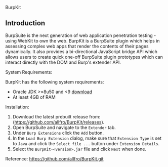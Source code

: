BurpKit

## Introduction

BurpSuite is the next generation of web application penetration testing - using WebKit to own the web.
BurpKit is a BurpSuite plugin which helps in assessing complex web apps that render the contents of
their pages dynamically. It also provides a bi-directional JavaScript bridge API which allows users
to create quick one-off BurpSuite plugin prototypes which can interact directly with the DOM and
Burp's extender API.


System Requirements:

BurpKit has the following system requirements:
- Oracle JDK &gt;=8u50 and &lt;9 [download](https://www.oracle.com/java/technologies/downloads/)
- At least 4GB of RAM


Installation:

1. Download the latest prebuilt release from: (https://github.com/allfro/BurpKit/releases).
2. Open BurpSuite and navigate to the `Extender` tab.
3. Under `Burp Extensions` click the `Add` button.
4. In the `Load Burp Extension` dialog, make sure that `Extension Type` is set to `Java` and click the `Select file ...` button under `Extension Details`.
5. Select the `BurpKit-<version>.jar` file and click `Next` when done.

Reference: https://github.com/allfro/BurpKit.git


